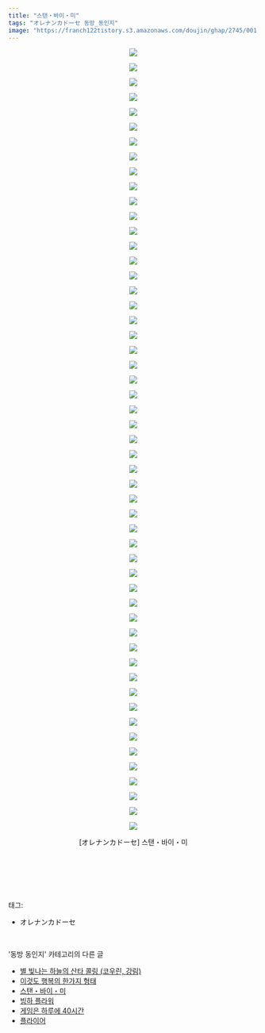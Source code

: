 ```yaml
---
title: "스탠・바이・미"
tags: "オレナンカドーセ 동방_동인지"
image: "https://franch122tistory.s3.amazonaws.com/doujin/ghap/2745/001.jpg"
---
```

<div class="article">
<p style="text-align: center; clear: none; float: none;"><img src="{{ site.imgserver8 }}/ghap/2745/001.jpg"/></p>
<p style="text-align: center; clear: none; float: none;"><img src="{{ site.imgserver8 }}/ghap/2745/002.jpg"/></p>
<p style="text-align: center; clear: none; float: none;"><img src="{{ site.imgserver8 }}/ghap/2745/003.jpg"/></p>
<p style="text-align: center; clear: none; float: none;"><img src="{{ site.imgserver8 }}/ghap/2745/004.jpg"/></p>
<p style="text-align: center; clear: none; float: none;"><img src="{{ site.imgserver8 }}/ghap/2745/005.jpg"/></p>
<p style="text-align: center; clear: none; float: none;"><img src="{{ site.imgserver8 }}/ghap/2745/006.jpg"/></p>
<p style="text-align: center; clear: none; float: none;"><img src="{{ site.imgserver8 }}/ghap/2745/007.jpg"/></p>
<p style="text-align: center; clear: none; float: none;"><img src="{{ site.imgserver8 }}/ghap/2745/008.jpg"/></p>
<p style="text-align: center; clear: none; float: none;"><img src="{{ site.imgserver8 }}/ghap/2745/009.jpg"/></p>
<p style="text-align: center; clear: none; float: none;"><img src="{{ site.imgserver8 }}/ghap/2745/010.jpg"/></p>
<p style="text-align: center; clear: none; float: none;"><img src="{{ site.imgserver8 }}/ghap/2745/011.jpg"/></p>
<p style="text-align: center; clear: none; float: none;"><img src="{{ site.imgserver8 }}/ghap/2745/012.jpg"/></p>
<p style="text-align: center; clear: none; float: none;"><img src="{{ site.imgserver8 }}/ghap/2745/013.jpg"/></p>
<p style="text-align: center; clear: none; float: none;"><img src="{{ site.imgserver8 }}/ghap/2745/014.jpg"/></p>
<p style="text-align: center; clear: none; float: none;"><img src="{{ site.imgserver8 }}/ghap/2745/015.jpg"/></p>
<p style="text-align: center; clear: none; float: none;"><img src="{{ site.imgserver8 }}/ghap/2745/016.jpg"/></p>
<p style="text-align: center; clear: none; float: none;"><img src="{{ site.imgserver8 }}/ghap/2745/017.jpg"/></p>
<p style="text-align: center; clear: none; float: none;"><img src="{{ site.imgserver8 }}/ghap/2745/018.jpg"/></p>
<p style="text-align: center; clear: none; float: none;"><img src="{{ site.imgserver8 }}/ghap/2745/019.jpg"/></p>
<p style="text-align: center; clear: none; float: none;"><img src="{{ site.imgserver8 }}/ghap/2745/020.jpg"/></p>
<p style="text-align: center; clear: none; float: none;"><img src="{{ site.imgserver8 }}/ghap/2745/021.jpg"/></p>
<p style="text-align: center; clear: none; float: none;"><img src="{{ site.imgserver8 }}/ghap/2745/022.jpg"/></p>
<p style="text-align: center; clear: none; float: none;"><img src="{{ site.imgserver8 }}/ghap/2745/023.jpg"/></p>
<p style="text-align: center; clear: none; float: none;"><img src="{{ site.imgserver8 }}/ghap/2745/024.jpg"/></p>
<p style="text-align: center; clear: none; float: none;"><img src="{{ site.imgserver8 }}/ghap/2745/025.jpg"/></p>
<p style="text-align: center; clear: none; float: none;"><img src="{{ site.imgserver8 }}/ghap/2745/026.jpg"/></p>
<p style="text-align: center; clear: none; float: none;"><img src="{{ site.imgserver8 }}/ghap/2745/027.jpg"/></p>
<p style="text-align: center; clear: none; float: none;"><img src="{{ site.imgserver8 }}/ghap/2745/028.jpg"/></p>
<p style="text-align: center; clear: none; float: none;"><img src="{{ site.imgserver8 }}/ghap/2745/029.jpg"/></p>
<p style="text-align: center; clear: none; float: none;"><img src="{{ site.imgserver8 }}/ghap/2745/030.jpg"/></p>
<p style="text-align: center; clear: none; float: none;"><img src="{{ site.imgserver8 }}/ghap/2745/031.jpg"/></p>
<p style="text-align: center; clear: none; float: none;"><img src="{{ site.imgserver8 }}/ghap/2745/032.jpg"/></p>
<p style="text-align: center; clear: none; float: none;"><img src="{{ site.imgserver8 }}/ghap/2745/033.jpg"/></p>
<p style="text-align: center; clear: none; float: none;"><img src="{{ site.imgserver8 }}/ghap/2745/034.jpg"/></p>
<p style="text-align: center; clear: none; float: none;"><img src="{{ site.imgserver8 }}/ghap/2745/035.jpg"/></p>
<p style="text-align: center; clear: none; float: none;"><img src="{{ site.imgserver8 }}/ghap/2745/036.jpg"/></p>
<p style="text-align: center; clear: none; float: none;"><img src="{{ site.imgserver8 }}/ghap/2745/037.jpg"/></p>
<p style="text-align: center; clear: none; float: none;"><img src="{{ site.imgserver8 }}/ghap/2745/038.jpg"/></p>
<p style="text-align: center; clear: none; float: none;"><img src="{{ site.imgserver8 }}/ghap/2745/039.jpg"/></p>
<p style="text-align: center; clear: none; float: none;"><img src="{{ site.imgserver8 }}/ghap/2745/040.jpg"/></p>
<p style="text-align: center; clear: none; float: none;"><img src="{{ site.imgserver8 }}/ghap/2745/041.jpg"/></p>
<p style="text-align: center; clear: none; float: none;"><img src="{{ site.imgserver8 }}/ghap/2745/042.jpg"/></p>
<p style="text-align: center; clear: none; float: none;"><img src="{{ site.imgserver8 }}/ghap/2745/043.jpg"/></p>
<p style="text-align: center; clear: none; float: none;"><img src="{{ site.imgserver8 }}/ghap/2745/044.jpg"/></p>
<p style="text-align: center; clear: none; float: none;"><img src="{{ site.imgserver8 }}/ghap/2745/045.jpg"/></p>
<p style="text-align: center; clear: none; float: none;"><img src="{{ site.imgserver8 }}/ghap/2745/046.jpg"/></p>
<p style="text-align: center; clear: none; float: none;"><img src="{{ site.imgserver8 }}/ghap/2745/047.jpg"/></p>
<p style="text-align: center; clear: none; float: none;"><img src="{{ site.imgserver8 }}/ghap/2745/048.jpg"/></p>
<p style="text-align: center; clear: none; float: none;"><img src="{{ site.imgserver8 }}/ghap/2745/049.jpg"/></p>
<p style="text-align: center; clear: none; float: none;"><img src="{{ site.imgserver8 }}/ghap/2745/050.jpg"/></p>
<p style="text-align: center; clear: none; float: none;"><img src="{{ site.imgserver8 }}/ghap/2745/051.jpg"/></p>
<p style="text-align: center; clear: none; float: none;"><img src="{{ site.imgserver8 }}/ghap/2745/052.jpg"/></p>
<p style="text-align: center; clear: none; float: none;"><img src="{{ site.imgserver8 }}/ghap/2745/053.jpg"/></p>
<p style="text-align: center; clear: none; float: none;">[オレナンカドーセ] 스탠・바이・미</p>
<p style="text-align: center; clear: none; float: none;"><br/></p>
<p><br/></p>
</div><br/>
<div class="tagTrail">
<p>태그: </p>
<ul>
<li>オレナンカドーセ</li>
</ul>
</div><br/>
<div class="another">
<p>'동방 동인지' 카테고리의 다른 글</p>
<ul>
<li><a href="/ghap_2747">별 빛나는 하늘의 산타 콜링 (코우린, 강림)</a></li>
<li><a href="/ghap_2746">이것도 행복의 한가지 형태</a></li>
<li><a href="/ghap_2745">스탠・바이・미</a></li>
<li><a href="/ghap_2744">빙하 플라워</a></li>
<li><a href="/ghap_2743">게임은 하루에 40시간</a></li>
<li><a href="/ghap_2742">플라이어</a></li>
</ul>
</div><br/>
<div class="cb_module cb_fluid">
<div class="cb_wrt cb_profile">
</div><!-- commentList close -->
</div><br/>
